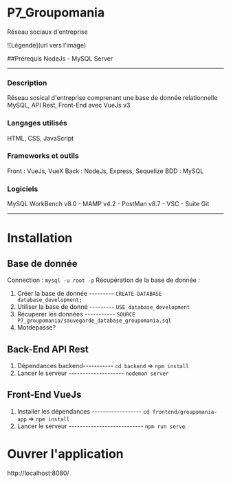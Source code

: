 # P7_Groupomania
Réseau sociaux d'entreprise

![Légende](url vers l'image)


##Prérequis
NodeJs - MySQL Server 


-----------------
### Description
  Réseau sosical d'entreprise comprenant une base de donnée relationnelle MySQL, API Rest, Front-End avec VueJs v3

### Langages utilisés 
  HTML, CSS, JavaScript
  
### Frameworks et outils
   Front : VueJs, VueX
   Back : NodeJs, Express, Sequelize
   BDD : MySQL

### Logiciels
  MySQL WorkBench v8.0 - MAMP v4.2 - PostMan v8.7 - VSC - Suite Git


-----------------
# Installation

## Base de donnée
Connection : `mysql -u root -p` 
Récupération de la base de donnée :
  1. Créer la base de donnée --------- `CREATE DATABASE database_development;`
  2. Utiliser la base de donné --------- `USE database_development`
  3. Récuperer les données ----------- `SOURCE P7_groupomania/sauvegarde_database_groupomania.sql`
  4. Motdepasse? 

## Back-End API Rest
1. Dépendances backend-----------  `cd backend` => `npm install`
2. Lancer le serveur --------------------   `nodemon server`

## Front-End VueJs   
1. Installer les dépendances  ------------------ `cd frontend/groupomania-app` => `npm install`
2. Lancer le serveur --------------------------- `npm run serve`

# Ouvrer l'application
http://localhost:8080/
